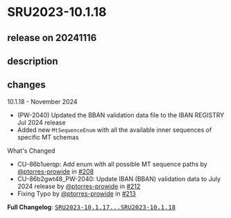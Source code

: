 # SRU2023-10.1.18

## release on 20241116

## description

## changes

10.1.18 - November 2024

* (PW-2040) Updated the BBAN validation data file to the IBAN REGISTRY Jul 2024 release
* Added new <code>MtSequenceEnum</code> with all the available inner sequences of specific MT schemas

What's Changed

* CU-86b1uerqp: Add enum with all possible MT sequence paths by <a class="user-mention notranslate" data-hovercard-type="user" data-hovercard-url="/users/ptorres-prowide/hovercard" data-octo-click="hovercard-link-click" data-octo-dimensions="link_type:self" href="https://github.com/ptorres-prowide">@ptorres-prowide</a> in <a class="issue-link js-issue-link" data-error-text="Failed to load title" data-id="2645181529" data-permission-text="Title is private" data-url="https://github.com/prowide/prowide-core/issues/208" data-hovercard-type="pull_request" data-hovercard-url="/prowide/prowide-core/pull/208/hovercard" href="https://github.com/prowide/prowide-core/pull/208">#208</a>
* CU-86b2gwt48_PW-2040: Update IBAN (BBAN) validation data to July 2024 release by <a class="user-mention notranslate" data-hovercard-type="user" data-hovercard-url="/users/ptorres-prowide/hovercard" data-octo-click="hovercard-link-click" data-octo-dimensions="link_type:self" href="https://github.com/ptorres-prowide">@ptorres-prowide</a> in <a class="issue-link js-issue-link" data-error-text="Failed to load title" data-id="2662573721" data-permission-text="Title is private" data-url="https://github.com/prowide/prowide-core/issues/212" data-hovercard-type="pull_request" data-hovercard-url="/prowide/prowide-core/pull/212/hovercard" href="https://github.com/prowide/prowide-core/pull/212">#212</a>
* Fixing Typo by <a class="user-mention notranslate" data-hovercard-type="user" data-hovercard-url="/users/ptorres-prowide/hovercard" data-octo-click="hovercard-link-click" data-octo-dimensions="link_type:self" href="https://github.com/ptorres-prowide">@ptorres-prowide</a> in <a class="issue-link js-issue-link" data-error-text="Failed to load title" data-id="2663154640" data-permission-text="Title is private" data-url="https://github.com/prowide/prowide-core/issues/213" data-hovercard-type="pull_request" data-hovercard-url="/prowide/prowide-core/pull/213/hovercard" href="https://github.com/prowide/prowide-core/pull/213">#213</a>

<strong>Full Changelog</strong>: <a class="commit-link" href="https://github.com/prowide/prowide-core/compare/SRU2023-10.1.17...SRU2023-10.1.18"><tt>SRU2023-10.1.17...SRU2023-10.1.18</tt></a>

